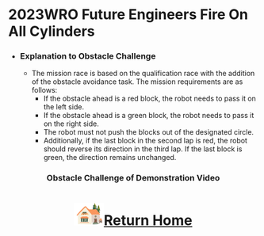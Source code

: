 2023WRO Future Engineers Fire On All Cylinders  
=====

 - ### Explanation to Obstacle Challenge

    - The mission race is based on the qualification race with the addition of the obstacle avoidance task. The mission requirements are as follows:  
        - If the obstacle ahead is a red block, the robot needs to pass it on the left side.  
        - If the obstacle ahead is a green block, the robot needs to pass it on the right side.  
        - The robot must not push the blocks out of the designated circle.  
        - Additionally, if the last block in the second lap is red, the robot should reverse its direction in the third lap. If the last block is green, the direction remains unchanged.


<div align="center">
  

### <div align="center">Obstacle Challenge of Demonstration Video

# <div align="center">![HOME](../../other/img/Home.png)[Return Home](../../)</div>  


